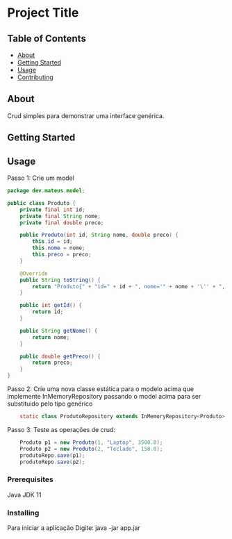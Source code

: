# Project Title

## Table of Contents

- [About](#about)
- [Getting Started](#getting_started)
- [Usage](#usage)
- [Contributing](../CONTRIBUTING.md)

## About <a name = "about"></a>
Crud simples para demonstrar uma interface genérica.

## Getting Started <a name = "getting_started"></a>

## Usage
Passo 1:
Crie um model 
``` java
package dev.mateus.model;

public class Produto {
    private final int id;
    private final String nome;
    private final double preco;

    public Produto(int id, String nome, double preco) {
        this.id = id;
        this.nome = nome;
        this.preco = preco;
    }

    @Override
    public String toString() {
        return "Produto{" + "id=" + id + ", nome='" + nome + '\'' + ", preco=" + preco + '}';
    }

    public int getId() {
        return id;
    }

    public String getNome() {
        return nome;
    }

    public double getPreco() {
        return preco;
    }
}

```

Passo 2:
Crie uma nova classe estática para o modelo acima que implemente InMemoryRepository passando o model
acima para ser substituido pelo tipo genérico

```java
    static class ProdutoRepository extends InMemoryRepository<Produto> {}
``` 

Passo 3: Teste as operações de crud:
```java
    Produto p1 = new Produto(1, "Laptop", 3500.0);
    Produto p2 = new Produto(2, "Teclado", 150.0);
    produtoRepo.save(p1);
    produtoRepo.save(p2);
```


### Prerequisites
Java JDK 11 

### Installing
Para iniciar a aplicação Digite:
    java -jar app.jar


